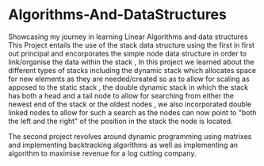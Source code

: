 # Algorithms-And-DataStructures
Showcasing my journey in learning Linear Algorithms and data structures
This Project entails the use of the stack data structure using the first in first out principal and encorporates the simple node data structure in order to link/organise the data within the stack , 
In this project we learned about the different types of stacks including the dynamic stack which allocates space for new elements as they are needed/created so as to allow for scaling as apposed to the static stack , the double dynamic stack in which the stack has both a head and a tail node to allow for searching from either the newest end of the stack or the oldest nodes , we also incorporated double linked nodes to allow for such a search as the nodes can now point to "both the left and the right" of the position in the stack the node is located.

The second project revolves around dynamic programming using matrixes and implementing backtracking algorithms as well as implementing an algorithm to maximise revenue for a log cutting company.
